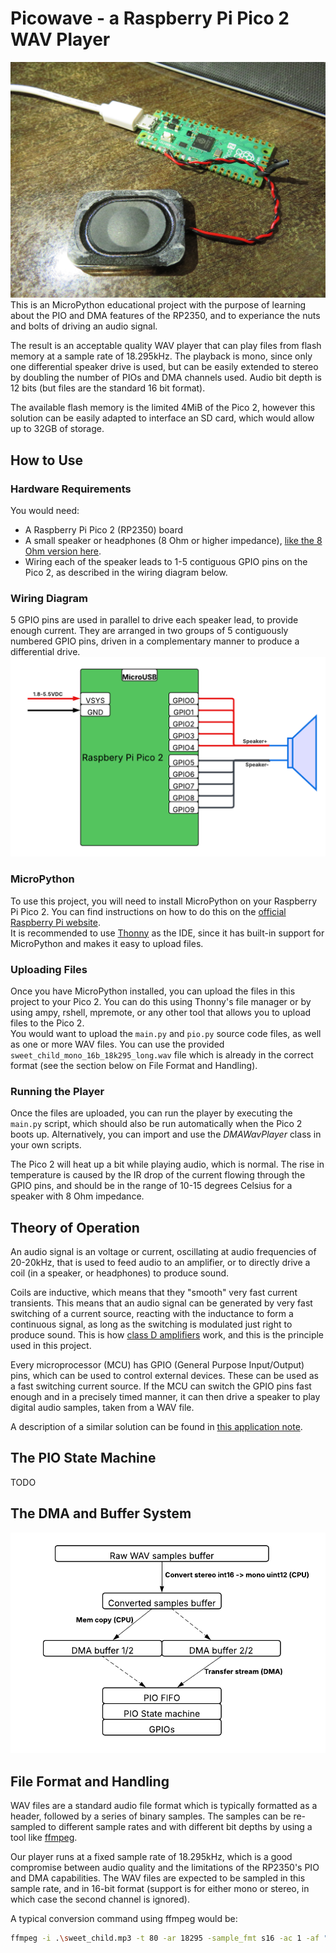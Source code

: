 # Picowave - a Raspberry Pi Pico 2 WAV Player
![Image](./files/images/cover.jpeg)
This is an MicroPython educational project with the purpose of learning about the PIO and DMA features of the RP2350, and to experiance the nuts and bolts of driving an audio signal.  

The result is an acceptable quality WAV player that can play files from flash memory at a sample rate of 18.295kHz. The playback is mono, since only one differential speaker drive is used, but can be easily extended to stereo by doubling the number of PIOs and DMA channels used. Audio bit depth is 12 bits (but files are the standard 16 bit format).  

The available flash memory is the limited 4MiB of the Pico 2, however this solution can be easily adapted to interface an SD card, which would allow up to 32GB of storage.  

## How to Use
### Hardware Requirements
You would need:
- A Raspberry Pi Pico 2 (RP2350) board
- A small speaker or headphones (8 Ohm or higher impedance), [like the 8 Ohm version here](https://www.aliexpress.com/item/1005005699882165.html).
- Wiring each of the speaker leads to 1-5 contiguous GPIO pins on the Pico 2, as described in the wiring diagram below.  

### Wiring Diagram
5 GPIO pins are used in parallel to drive each speaker lead, to provide enough current. They are arranged in two groups of 5 contiguously numbered GPIO pins, driven in a complementary manner to produce a differential drive.  
![Image](./files/images/wiring.png)


### MicroPython
To use this project, you will need to install MicroPython on your Raspberry Pi Pico 2. You can find instructions on how to do this on the [official Raspberry Pi website](https://www.raspberrypi.com/documentation/microcontrollers/micropython.html).  
It is recommended to use [Thonny](https://thonny.org/) as the IDE, since it has built-in support for MicroPython and makes it easy to upload files.

### Uploading Files
Once you have MicroPython installed, you can upload the files in this project to your Pico 2. You can do this using Thonny's file manager or by using ampy, rshell, mpremote, or any other tool that allows you to upload files to the Pico 2.  
You would want to upload the `main.py` and `pio.py` source code files, as well as one or more WAV files. You can use the provided `sweet_child_mono_16b_18k295_long.wav` file which is already in the correct format (see the section below on File Format and Handling).

### Running the Player
Once the files are uploaded, you can run the player by executing the `main.py` script, which should also be run automatically when the Pico 2 boots up. Alternatively, you can import and use the *DMAWavPlayer* class in your own scripts.  

The Pico 2 will heat up a bit while playing audio, which is normal. The rise in temperature is caused by the IR drop of the current flowing through the GPIO pins, and should be in the range of 10-15 degrees Celsius for a speaker with 8 Ohm impedance.




## Theory of Operation
An audio signal is an voltage or current, oscillating at audio frequencies of 20-20kHz, that is used to feed audio to an amplifier, or to directly drive a coil (in a speaker, or headphones) to produce sound.  

Coils are inductive, which means that they "smooth" very fast current transients. This means that an audio signal can be generated by very fast switching of a current source, reacting with the inductance to form a continuous signal, as long as the switching is modulated just right to produce sound. This is how [class D amplifiers](https://en.wikipedia.org/wiki/Class-D_amplifier)
work, and this is the principle used in this project.  

Every microprocessor (MCU) has GPIO (General Purpose Input/Output) pins, which can be used to control external devices. These can be used as a fast switching current source. If the MCU can switch the GPIO pins fast enough and in a precisely timed manner, it can then drive a speaker to play digital audio samples, taken from a WAV file.  

A description of a similar solution can be found in [this application note](https://www.nxp.com/docs/en/application-note/AN4369.pdf).

## The PIO State Machine
TODO

## The DMA and Buffer System

![Image](./files/images/datapath.png)

## File Format and Handling
WAV files are a standard audio file format which is typically formatted as a header, followed by a series of binary samples. The samples can be re-sampled to different sample rates and with different bit depths by using a tool like [ffmpeg](https://www.ffmpeg.org/download.html).
   
Our player runs at a fixed sample rate of 18.295kHz, which is a good compromise between audio quality and the limitations of the RP2350's PIO and DMA capabilities. The WAV files are expected to be sampled in this sample rate, and in 16-bit format (support is for either mono or stereo, in which case the second channel is ignored).  

A typical conversion command using ffmpeg would be:

```bash
ffmpeg -i .\sweet_child.mp3 -t 80 -ar 18295 -sample_fmt s16 -ac 1 -af "afade=out:st=76:d=4" sweet_child_mono_16b_18k295_long.wav
```
